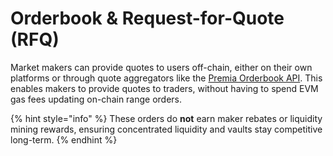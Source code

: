 # Orderbook & Request-for-Quote (RFQ)

Market makers can provide quotes to users off-chain, either on their own platforms or through quote aggregators like the [Premia Orderbook API](../../api/orderbook-api.md). This enables makers to provide quotes to traders, without having to spend EVM gas fees updating on-chain range orders.&#x20;

{% hint style="info" %}
These orders do **not** earn maker rebates or liquidity mining rewards, ensuring concentrated liquidity and vaults stay competitive long-term.
{% endhint %}
